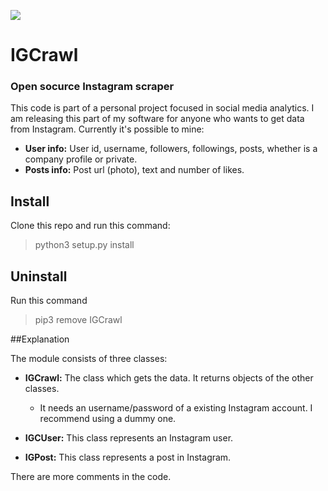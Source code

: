 ![](https://upload.wikimedia.org/wikipedia/commons/thumb/e/e7/Instagram_logo_2016.svg/132px-Instagram_logo_2016.svg.png)
# IGCrawl
### Open socurce Instagram scraper

This code is part of a personal project focused in social media analytics. I am releasing this part of my software for anyone who wants to get data from Instagram. Currently it's possible to mine:

* **User info:** User id, username, followers, followings, posts, whether is a company profile or private.
* **Posts info:** Post url (photo), text and number of likes.

## Install
Clone this repo and run this command:
> python3 setup.py install

## Uninstall
Run this command
> pip3 remove IGCrawl

##Explanation

The module consists of three classes: 

* **IGCrawl:** The class which gets the data. It returns objects of the other classes.
	* It needs an username/password of a existing Instagram account. I recommend using a dummy one.

* **IGCUser:** This class represents an Instagram user.

* **IGPost:** This class represents a post in Instagram.

There are more comments in the code.

